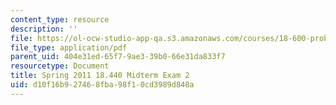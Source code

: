 ```yaml
---
content_type: resource
description: ''
file: https://ol-ocw-studio-app-qa.s3.amazonaws.com/courses/18-600-probability-and-random-variables-fall-2019/d10f16b927468fba98f10cd3989d848a_MIT18_600F19_mid2_S2011.pdf
file_type: application/pdf
parent_uid: 404e31ed-65f7-9ae3-39b0-66e31da833f7
resourcetype: Document
title: Spring 2011 18.440 Midterm Exam 2
uid: d10f16b9-2746-8fba-98f1-0cd3989d848a
---
```

